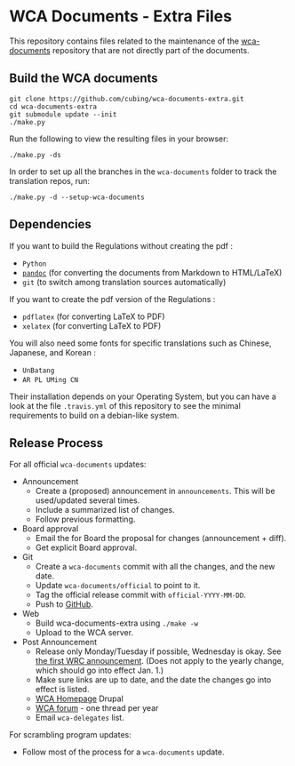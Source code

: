 # WCA Documents - Extra Files

This repository contains files related to the maintenance of the [wca-documents](https://github.com/cubing/wca-documents) repository that are not directly part of the documents.

## Build the WCA documents

    git clone https://github.com/cubing/wca-documents-extra.git
    cd wca-documents-extra
    git submodule update --init
    ./make.py

Run the following to view the resulting files in your browser:

    ./make.py -ds

In order to set up all the branches in the `wca-documents` folder to track the translation repos, run:

    ./make.py -d --setup-wca-documents

## Dependencies

If you want to build the Regulations without creating the pdf :

- `Python`
- [`pandoc`](http://johnmacfarlane.net/pandoc/installing.html) (for converting the documents from Markdown to HTML/LaTeX)
- `git` (to switch among translation sources automatically)

If you want to create the pdf version of the Regulations :

- `pdflatex` (for converting LaTeX to PDF)
- `xelatex` (for converting LaTeX to PDF)

You will also need some fonts for specific translations such as Chinese, Japanese, and Korean :

- `UnBatang`
- `AR PL UMing CN`

Their installation depends on your Operating System, but you can have a look at the file `.travis.yml` of this repository to see the minimal requirements to build on a debian-like system.

## Release Process

For all official `wca-documents` updates:

- Announcement
    - Create a (proposed) announcement in `announcements`. This will be used/updated several times.
    - Include a summarized list of changes.
    - Follow previous formatting.
- Board approval
    - Email the for Board the proposal for changes (announcement + diff).
    - Get explicit Board approval.
- Git
    - Create a `wca-documents` commit with all the changes, and the new date.
    - Update `wca-documents/official` to point to it.
    - Tag the official release commit with `official-YYYY-MM-DD`.
    - Push to [GitHub](https://github.com/cubing/wca-documents).
- Web
    - Build wca-documents-extra using `./make -w`
    - Upload to the WCA server.
- Post Announcement
    - Release only Monday/Tuesday if possible, Wednesday is okay. See [the first WRC announcement](https://www.worldcubeassociation.org/regulations/announcements/introducing-wrc-announcements). (Does not apply to the yearly change, which should go into effect Jan. 1.)
    - Make sure links are up to date, and the date the changes go into effect is listed.
    - [WCA Homepage](https://worldcubeassociation.org/) Drupal
    - [WCA forum](https://www.worldcubeassociation.org/forum/viewforum.php?f=9) - one thread per year
    - Email `wca-delegates` list.


For scrambling program updates:

- Follow most of the process for a `wca-documents` update.
